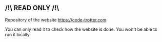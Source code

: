 ## /!\ READ ONLY /!\

Repository of the website https://code-trotter.com

You can only read it to check how the website is done. You won't be able to run it locally.

